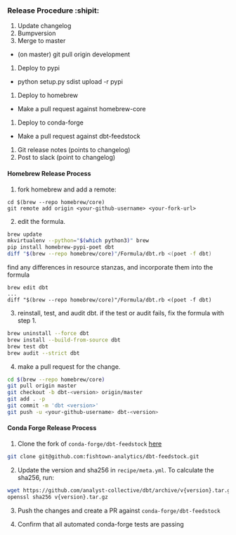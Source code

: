 ### Release Procedure :shipit:

1. Update changelog
1. Bumpversion
1. Merge to master
  - (on master) git pull origin development
1. Deploy to pypi
  - python setup.py sdist upload -r pypi
1. Deploy to homebrew
  - Make a pull request against homebrew-core
1. Deploy to conda-forge
  - Make a pull request against dbt-feedstock
1. Git release notes (points to changelog)
1. Post to slack (point to changelog)

#### Homebrew Release Process

1. fork homebrew and add a remote:

```
cd $(brew --repo homebrew/core)
git remote add origin <your-github-username> <your-fork-url>
```

2. edit the formula.

```bash
brew update
mkvirtualenv --python="$(which python3)" brew
pip install homebrew-pypi-poet dbt
diff "$(brew --repo homebrew/core)"/Formula/dbt.rb <(poet -f dbt)
```

find any differences in resource stanzas, and incorporate them into the formula

```
brew edit dbt
...
diff "$(brew --repo homebrew/core)"/Formula/dbt.rb <(poet -f dbt)
```

3. reinstall, test, and audit dbt. if the test or audit fails, fix the formula with step 1.

```bash
brew uninstall --force dbt
brew install --build-from-source dbt
brew test dbt
brew audit --strict dbt
```

4. make a pull request for the change.

```bash
cd $(brew --repo homebrew/core)
git pull origin master
git checkout -b dbt-<version> origin/master
git add . -p
git commit -m 'dbt <version>'
git push -u <your-github-username> dbt-<version>
```

#### Conda Forge Release Process

1. Clone the fork of `conda-forge/dbt-feedstock` [here](https://github.com/fishtown-analytics/dbt-feedstock)
```bash
git clone git@github.com:fishtown-analytics/dbt-feedstock.git

```
2. Update the version and sha256 in `recipe/meta.yml`. To calculate the sha256, run:

```bash
wget https://github.com/analyst-collective/dbt/archive/v{version}.tar.gz
openssl sha256 v{version}.tar.gz
```

3. Push the changes and create a PR against `conda-forge/dbt-feedstock`

4. Confirm that all automated conda-forge tests are passing
